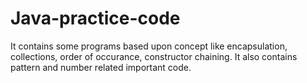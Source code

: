 # Java-practice-code
It contains some programs based upon concept like encapsulation, collections, order of occurance, constructor chaining.
It also contains pattern and number related important code.
